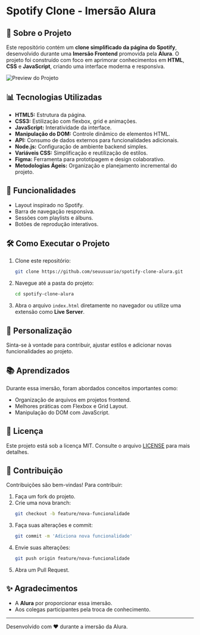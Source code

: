 # Spotify Clone - Imersão Alura

## 🔗 Sobre o Projeto
Este repositório contém um **clone simplificado da página do Spotify**, desenvolvido durante uma **Imersão Frontend** promovida pela **Alura**. O projeto foi construído com foco em aprimorar conhecimentos em **HTML**, **CSS** e **JavaScript**, criando uma interface moderna e responsiva.

![Preview do Projeto](link_para_screenshot_ou_gif)

## 📊 Tecnologias Utilizadas
- **HTML5:** Estrutura da página.
- **CSS3:** Estilização com flexbox, grid e animações.
- **JavaScript:** Interatividade da interface.
- **Manipulação do DOM:** Controle dinâmico de elementos HTML.
- **API:** Consumo de dados externos para funcionalidades adicionais.
- **Node.js:** Configuração de ambiente backend simples.
- **Variáveis CSS:** Simplificação e reutilização de estilos.
- **Figma:** Ferramenta para prototipagem e design colaborativo.
- **Metodologias Ágeis:** Organização e planejamento incremental do projeto.

## 🔄 Funcionalidades
- Layout inspirado no Spotify.
- Barra de navegação responsiva.
- Sessões com playlists e álbuns.
- Botões de reprodução interativos.

## 🛠️ Como Executar o Projeto
1. Clone este repositório:
   ```bash
   git clone https://github.com/seuusuario/spotify-clone-alura.git
   ```
2. Navegue até a pasta do projeto:
   ```bash
   cd spotify-clone-alura
   ```
3. Abra o arquivo `index.html` diretamente no navegador ou utilize uma extensão como **Live Server**.

## 🔧 Personalização
Sinta-se à vontade para contribuir, ajustar estilos e adicionar novas funcionalidades ao projeto.

## 📚 Aprendizados
Durante essa imersão, foram abordados conceitos importantes como:
- Organização de arquivos em projetos frontend.
- Melhores práticas com Flexbox e Grid Layout.
- Manipulação do DOM com JavaScript.

## 📝 Licença
Este projeto está sob a licença MIT. Consulte o arquivo [LICENSE](LICENSE) para mais detalhes.

## 👥 Contribuição
Contribuições são bem-vindas! Para contribuir:
1. Faça um fork do projeto.
2. Crie uma nova branch:
   ```bash
   git checkout -b feature/nova-funcionalidade
   ```
3. Faça suas alterações e commit:
   ```bash
   git commit -m 'Adiciona nova funcionalidade'
   ```
4. Envie suas alterações:
   ```bash
   git push origin feature/nova-funcionalidade
   ```
5. Abra um Pull Request.

## ✨ Agradecimentos
- A **Alura** por proporcionar essa imersão.
- Aos colegas participantes pela troca de conhecimento.

---
Desenvolvido com ❤️ durante a imersão da Alura.

